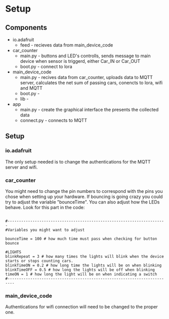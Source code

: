 # Setup

## Components

* io.adafruit
    * feed - recieves data from main_device_code
* car_counter
    * main.py - buttons and LED's controlls, sends message to main device when sensor is triggerd, either Car_IN or Car_OUT
    * boot.py - connect to lora
* main_device_code
    * main.py - recives data from car_counter, uploads data to MQTT server, calculates the net sum of passing cars, conencts to lora, wifi and MQTT
    * boot.py - 
    * lib -  
* app
    * main.py - create the graphical interface the presents the collected data
    * connect.py - connects to MQTT

## Setup

### io.adafruit

The only setup needed is to change the authentications for the MQTT server and wifi. 

### car_counter

You might need to change the pin numbers to correspond with the pins you chose when setting up your hardware. If bouncing is going crazy you could try to adjust the variable "bounceTime". You can also adjust how the LEDs behave. Look for this part in the code: 

```{python}

#----------------------------------------------------------------------
#Variables you might want to adjust

bounceTime = 100 # how much time must pass when checking for button bounce

#LIGHTS
blinkRepeat = 3 # how many times the lights will blink when the device starts or stops counting cars.
blinkTimeON = 0.2 # how long time the lights will be on when blinking
blinkTimeOFF = 0.5 # how long the lights will be off when blinking
timeON = 1 # how long the light will be on when indicating a switch
#-------------------------------------------------------------------------
```

### main_device_code

Authentications for wifi connection will need to be changed to the proper one.
